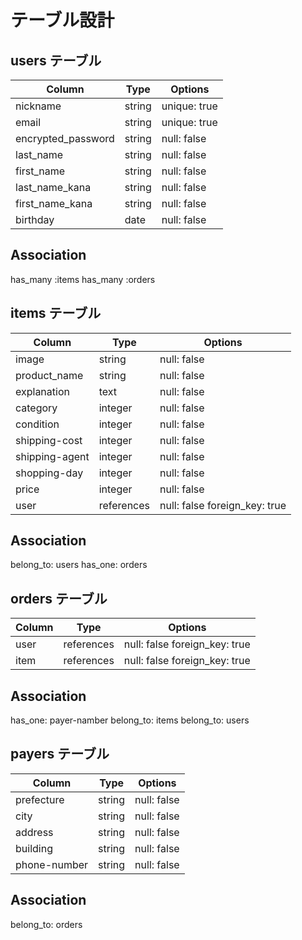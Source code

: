 

# テーブル設計

## users テーブル

| Column             | Type     | Options      |
| ------------------ | ------   | -------------|
| nickname           | string   | unique: true |
| email              | string   | unique: true |
| encrypted_password | string   | null: false  |
| last_name          | string   | null: false  |
| first_name         | string   | null: false  |
| last_name_kana     | string   | null: false  |
| first_name_kana    | string   | null: false  | 
| birthday           | date     | null: false  |

## Association
has_many :items
has_many :orders


## items テーブル

| Column             | Type        | Options                         |
| ------------------ | ----------- | ------------------------------- |
| image              | string      | null: false                     |
| product_name       | string      | null: false                     | 
| explanation        | text        | null: false                     |
| category           | integer     | null: false                     |
| condition          | integer     | null: false                     |
| shipping-cost      | integer     | null: false                     | 
| shipping-agent     | integer     | null: false                     |
| shopping-day       | integer     | null: false                     |
| price              | integer     | null: false                     |
| user               | references  | null: false foreign_key: true   |

## Association
belong_to: users
has_one: orders

## orders テーブル
| Column             | Type      | Options                        |
| ------------------ | --------- | ------------------------------ |
| user               |references | null: false foreign_key: true  |
| item               |references | null: false foreign_key: true  |
## Association
has_one: payer-namber
belong_to: items
belong_to: users

## payers テーブル
| Column             | Type   | Options     |
| ------------------ | ------ | ----------- |
| prefecture         | string | null: false |
| city               | string | null: false |
| address            | string | null: false |
| building           | string | null: false |
| phone-number       | string | null: false |

## Association
belong_to: orders